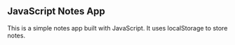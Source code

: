 ## JavaScript Notes App
This is a simple notes app built with JavaScript. It uses localStorage to store notes.